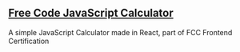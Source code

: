 ## [Free Code JavaScript Calculator](https://ozzypt.github.io/javascript-calculator/)

A simple JavaScript Calculator made in React, part of FCC Frontend Certification
